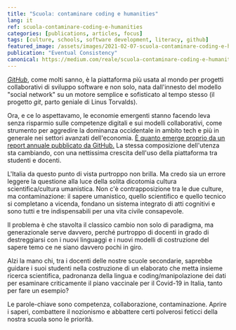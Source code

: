 ```yaml
---
title: "Scuola: contaminare coding e humanities"
lang: it
ref: scuola-contaminare-coding-e-humanities
categories: [publications, articles, focus]
tags: [culture, schools, software development, literacy, github]
featured_image: /assets/images/2021-02-07-scuola-contaminare-coding-e-humanities.png
publication: "Eventual Consistency"
canonical: https://medium.com/reale/scuola-contaminare-coding-e-humanities-9a1a084e84ed
---
```


[*GitHub*](https://github.com/), come molti sanno, è la piattaforma più usata al mondo per progetti collaborativi di sviluppo software e non solo, nata dall'innesto del modello "social network" su un motore semplice e sofisticato al tempo stesso (il progetto *git*, parto geniale di Linus Torvalds).

Ora, e ce lo aspettavamo, le economie emergenti stanno facendo leva senza risparmio sulle competenze digitali e sui modelli collaborativi, come strumento per aggredire la dominanza occidentale in ambito tech e più in generale nei settori avanzati dell'economia. [È quanto emerge proprio da un report annuale pubblicato da GitHub.](https://octoverse.github.com/) La stessa composizione dell'utenza sta cambiando, con una nettissima crescita dell'uso della piattaforma tra studenti e docenti.

L'Italia da questo punto di vista purtroppo non brilla. Ma credo sia un errore leggere la questione alla luce della solita dicotomia cultura scientifica/cultura umanistica. Non c'è contrapposizione tra le due culture, ma contaminazione: il sapere umanistico, quello scientifico e quello tecnico si completano a vicenda, fondano un sistema integrato di atti cognitivi e sono tutti e tre indispensabili per una vita civile consapevole.

Il problema è che stavolta il classico cambio non solo di paradigma, ma generazionale serve davvero, perché purtroppo di docenti in grado di destreggiarsi con i nuovi linguaggi e i nuovi modelli di costruzione del sapere temo ce ne siano davvero pochi in giro.

Alzi la mano chi, tra i docenti delle nostre scuole secondarie, saprebbe guidare i suoi studenti nella costruzione di un elaborato che metta insieme ricerca scientifica, padronanza della lingua e coding/manipolazione dei dati per esaminare criticamente il piano vaccinale per il Covid-19 in Italia, tanto per fare un esempio?

Le parole-chiave sono competenza, collaborazione, contaminazione. Aprire i saperi, combattere il nozionismo e abbattere certi polverosi feticci della nostra scuola sono le priorità.
